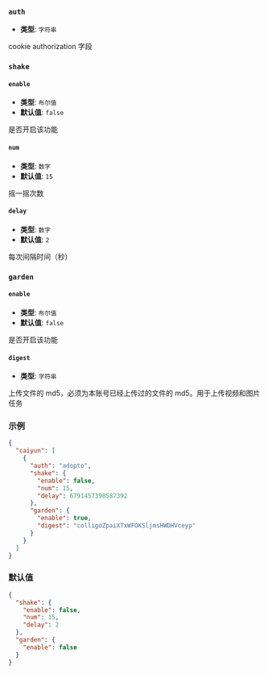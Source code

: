 ### `auth`

- **类型**: `字符串`

cookie authorization 字段

### `shake`

#### `enable`

- **类型**: `布尔值`
- **默认值**: `false`

是否开启该功能

#### `num`

- **类型**: `数字`
- **默认值**: `15`

摇一摇次数

#### `delay`

- **类型**: `数字`
- **默认值**: `2`

每次间隔时间（秒）

### `garden`

#### `enable`

- **类型**: `布尔值`
- **默认值**: `false`

是否开启该功能

#### `digest`

- **类型**: `字符串`

上传文件的 md5，必须为本账号已经上传过的文件的 md5。用于上传视频和图片任务

### 示例

```json
{
  "caiyun": [
    {
      "auth": "adopto",
      "shake": {
        "enable": false,
        "num": 15,
        "delay": 6791457398587392
      },
      "garden": {
        "enable": true,
        "digest": "colligoZpaiXTxWFOKSljmsHWDHVceyp"
      }
    }
  ]
}
```

### 默认值

```json
{
  "shake": {
    "enable": false,
    "num": 15,
    "delay": 2
  },
  "garden": {
    "enable": false
  }
}
```
